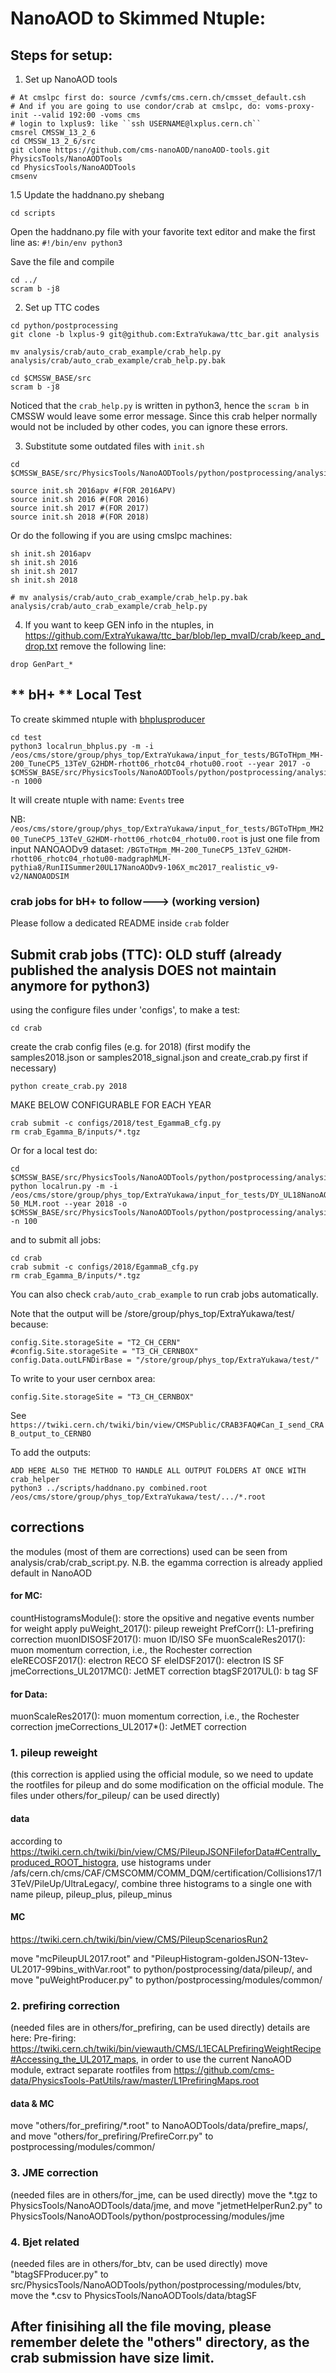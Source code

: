 # NanoAOD to Skimmed Ntuple:

## Steps for setup:

1. Set up NanoAOD tools
```
# At cmslpc first do: source /cvmfs/cms.cern.ch/cmsset_default.csh
# And if you are going to use condor/crab at cmslpc, do: voms-proxy-init --valid 192:00 -voms cms
# login to lxplus9: like ``ssh USERNAME@lxplus.cern.ch``
cmsrel CMSSW_13_2_6
cd CMSSW_13_2_6/src
git clone https://github.com/cms-nanoAOD/nanoAOD-tools.git PhysicsTools/NanoAODTools
cd PhysicsTools/NanoAODTools
cmsenv
```

1.5 Update the haddnano.py shebang
```
cd scripts
```
Open the haddnano.py file with your favorite text editor and make the first line as: ``` #!/bin/env python3 ``` 

Save the file and compile

```
cd ../
scram b -j8
```

2. Set up TTC codes
```
cd python/postprocessing
git clone -b lxplus-9 git@github.com:ExtraYukawa/ttc_bar.git analysis

mv analysis/crab/auto_crab_example/crab_help.py analysis/crab/auto_crab_example/crab_help.py.bak

cd $CMSSW_BASE/src
scram b -j8
```
Noticed that the `crab_help.py` is written in python3, hence the `scram b` in CMSSW would leave some error message. Since this crab helper normally would not be included by other codes, you can ignore these errors.

3. Substitute some outdated files with `init.sh`
```
cd $CMSSW_BASE/src/PhysicsTools/NanoAODTools/python/postprocessing/analysis
```
```
source init.sh 2016apv #(FOR 2016APV) 
source init.sh 2016 #(FOR 2016) 
source init.sh 2017 #(FOR 2017) 
source init.sh 2018 #(FOR 2018) 
```

Or do the following if you are using cmslpc machines:
```
sh init.sh 2016apv
sh init.sh 2016
sh init.sh 2017
sh init.sh 2018
```

```
# mv analysis/crab/auto_crab_example/crab_help.py.bak analysis/crab/auto_crab_example/crab_help.py
```
4. If you want to keep GEN info in the ntuples, in 
https://github.com/ExtraYukawa/ttc_bar/blob/lep_mvaID/crab/keep_and_drop.txt
remove the following line:
```
drop GenPart_*
``` 


## ** bH+ ** Local Test
To create skimmed ntuple with [bhplusproducer](https://github.com/ExtraYukawa/ttc_bar/blob/lep_mvaID/modules/BHProducer.py)
```
cd test
python3 localrun_bhplus.py -m -i /eos/cms/store/group/phys_top/ExtraYukawa/input_for_tests/BGToTHpm_MH-200_TuneCP5_13TeV_G2HDM-rhott06_rhotc04_rhotu00.root --year 2017 -o $CMSSW_BASE/src/PhysicsTools/NanoAODTools/python/postprocessing/analysis/test -n 1000
```
It will create ntuple with name: ``Events`` tree

NB: ``/eos/cms/store/group/phys_top/ExtraYukawa/input_for_tests/BGToTHpm_MH200_TuneCP5_13TeV_G2HDM-rhott06_rhotc04_rhotu00.root`` is just one file from
input NANOAODv9 dataset: ``/BGToTHpm_MH-200_TuneCP5_13TeV_G2HDM-rhott06_rhotc04_rhotu00-madgraphMLM-pythia8/RunIISummer20UL17NanoAODv9-106X_mc2017_realistic_v9-v2/NANOAODSIM``

### crab jobs for bH+ to follow---> (working version)
Please follow a dedicated README inside ``crab`` folder

## Submit crab jobs (TTC): OLD stuff (already published the analysis DOES not maintain anymore for python3)
using the configure files under 'configs', to make a test:
```
cd crab
```
create the crab config files (e.g. for 2018)
(first modify the samples2018.json or samples2018_signal.json and create_crab.py first if necessary)
```
python create_crab.py 2018
```
MAKE BELOW CONFIGURABLE FOR EACH YEAR
```
crab submit -c configs/2018/test_EgammaB_cfg.py
rm crab_Egamma_B/inputs/*.tgz
```
Or for a local test do:
```
cd $CMSSW_BASE/src/PhysicsTools/NanoAODTools/python/postprocessing/analysis/test 
python localrun.py -m -i /eos/cms/store/group/phys_top/ExtraYukawa/input_for_tests/DY_UL18NanoAODv9_M-50_MLM.root --year 2018 -o $CMSSW_BASE/src/PhysicsTools/NanoAODTools/python/postprocessing/analysis/test -n 100
```

and to submit all jobs:
```
cd crab
crab submit -c configs/2018/EgammaB_cfg.py
rm crab_Egamma_B/inputs/*.tgz 
```

You can also check `crab/auto_crab_example` to run crab jobs automatically.

Note that the output will be /store/group/phys_top/ExtraYukawa/test/ because:
```
config.Site.storageSite = "T2_CH_CERN"
#config.Site.storageSite = "T3_CH_CERNBOX"
config.Data.outLFNDirBase = "/store/group/phys_top/ExtraYukawa/test/"
```

To write to your user cernbox area:
```
config.Site.storageSite = "T3_CH_CERNBOX"
```
See ```https://twiki.cern.ch/twiki/bin/view/CMSPublic/CRAB3FAQ#Can_I_send_CRAB_output_to_CERNBO```

To add the outputs:
```
ADD HERE ALSO THE METHOD TO HANDLE ALL OUTPUT FOLDERS AT ONCE WITH crab_helper
python3 ../scripts/haddnano.py combined.root /eos/cms/store/group/phys_top/ExtraYukawa/test/.../*.root
```

## corrections

the modules (most of them are corrections) used can be seen from analysis/crab/crab_script.py.
N.B. the egamma correction is already applied default in NanoAOD

#### for MC:

countHistogramsModule(): store the opsitive and negative events number for weight apply
puWeight_2017(): pileup reweight
PrefCorr(): L1-prefiring correction
muonIDISOSF2017(): muon ID/ISO SFe
muonScaleRes2017(): muon momentum correction, i.e., the Rochester correction
eleRECOSF2017(): electron RECO SF
eleIDSF2017(): electron IS SF
jmeCorrections_UL2017MC(): JetMET correction
btagSF2017UL(): b tag SF

#### for Data:

muonScaleRes2017(): muon momentum correction, i.e., the Rochester correction
jmeCorrections_UL2017*(): JetMET correction

### 1. pileup reweight 
(this correction is applied using the official module, so we need to update the rootfiles for pileup and do some modification on the official module. The files under others/for_pileup/ can be used directly)

#### data

according to https://twiki.cern.ch/twiki/bin/view/CMS/PileupJSONFileforData#Centrally_produced_ROOT_histogra, use histograms under /afs/cern.ch/cms/CAF/CMSCOMM/COMM_DQM/certification/Collisions17/13TeV/PileUp/UltraLegacy/, combine three histograms to a single one with name pileup, pileup_plus, pileup_minus

#### MC

https://twiki.cern.ch/twiki/bin/view/CMS/PileupScenariosRun2

move "mcPileupUL2017.root" and "PileupHistogram-goldenJSON-13tev-UL2017-99bins_withVar.root" to python/postprocessing/data/pileup/, and move "puWeightProducer.py" to python/postprocessing/modules/common/

### 2. prefiring correction 
(needed files are in others/for_prefiring, can be used directly)
details are here: Pre-firing: https://twiki.cern.ch/twiki/bin/viewauth/CMS/L1ECALPrefiringWeightRecipe#Accessing_the_UL2017_maps, in order to use the current NanoAOD module, extract separate rootfiles from https://github.com/cms-data/PhysicsTools-PatUtils/raw/master/L1PrefiringMaps.root

#### data & MC

move "others/for_prefiring/*.root" to NanoAODTools/data/prefire_maps/, and move "others/for_prefiring/PrefireCorr.py" to postprocessing/modules/common/

### 3. JME correction
(needed files are in others/for_jme, can be used directly)
move the *.tgz to PhysicsTools/NanoAODTools/data/jme, and move "jetmetHelperRun2.py" to PhysicsTools/NanoAODTools/python/postprocessing/modules/jme

### 4. Bjet related
(needed files are in others/for_btv, can be used directly)
move "btagSFProducer.py" to src/PhysicsTools/NanoAODTools/python/postprocessing/modules/btv, move the *.csv to PhysicsTools/NanoAODTools/data/btagSF

## After finisihing all the file moving, please remember delete the "others" directory, as the crab submission have size limit.
